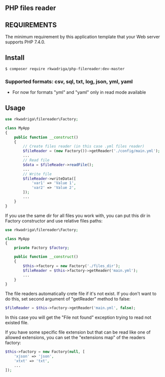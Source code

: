 ## PHP files reader

## REQUIREMENTS

The minimum requirement by this application template that your Web server supports PHP 7.4.0.

## Install
```bash
$ composer require rkwadriga/php-filereader:dev-master
```

### Supported formats: csv, sql, txt, log, json, yml, yaml
* For now  for formats "yml" and "yaml" only in read mode available

## Usage
```php
use rkwadriga\filereader\Factory;

class MyApp
{
    public function __construct()
    {
        // Create files reader (in this case .yml files reader)
        $fileReader = (new Factory())->getReader('./config/main.yml');
        ...
        // Read file
        $data = $fileReader->readFile();
        ...
        // Write file
        $fileReader->writeData([
            'var1' => 'Value 1',
            'var2' => 'Value 2',
        ]);
        ...
    }
}
```
If you use the same dir for all files you work with, you can put this dir in Factory constructor and use relative files paths:
```php
use rkwadriga\filereader\Factory;

class MyApp
{
    private Factory $factory;

    public function __construct()
    {
        $this->factory = new Factory('./files_dir');
        $fileReader = $this->factory->getReader('main.yml');
        ...
    }
}
```
The file readers automatically crete file if it's not exist. If you don't want to do this, set second argument of "getReader" method to false:
```php
$fileReader = $this->factory->getReader('main.yml', false);
```
In this case you will get the "File not found" exception trying to read not existed file.

If you have some specific file extension but that can be read like one of allowed extensions, you can set the "extensions map" of the readers factory:
```php
$this->factory = new Factory(null, [
    'xjson' => 'json',
    'xtxt' => 'txt',
    ...
]);
```